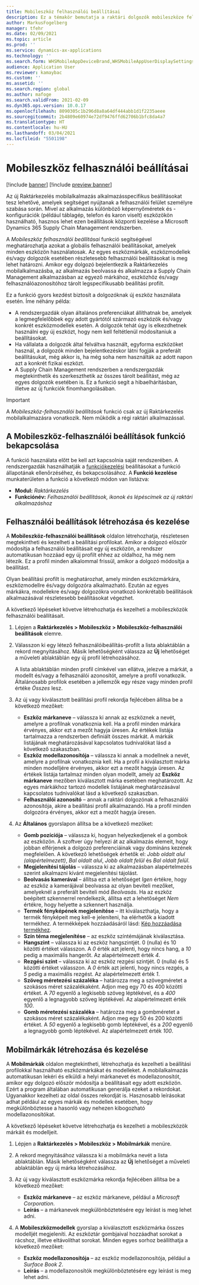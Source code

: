 ```yaml
---
title: Mobileszköz felhasználói beállításai
description: Ez a témakör bemutatja a raktári dolgozók mobileszköze felhasználói beállításainak kezelését.
author: MarkusFogelberg
manager: tfehr
ms.date: 02/09/2021
ms.topic: article
ms.prod: ''
ms.service: dynamics-ax-applications
ms.technology: ''
ms.search.form: WHSMobileAppDeviceBrand,WHSMobileAppUserDisplaySettings
audience: Application User
ms.reviewer: kamaybac
ms.custom: ''
ms.assetid: ''
ms.search.region: global
ms.author: mafoge
ms.search.validFrom: 2021-02-09
ms.dyn365.ops.version: 10.0.17
ms.openlocfilehash: 8090305c1b296d8a8a64df444abb1d1f2235aeee
ms.sourcegitcommit: 2b4809e60974e72df9476ffd62706b1bfc8da4a7
ms.translationtype: HT
ms.contentlocale: hu-HU
ms.lasthandoff: 03/04/2021
ms.locfileid: "5501198"
---
```

# <a name="mobile-device-user-settings"></a>Mobileszköz felhasználói beállításai

[!include [banner](../../includes/banner.md)]
[!include [preview banner](../includes/preview-banner.md)]

Az új Raktárkezelés mobilalkalmazás alkalmazásspecifikus beállításokat tesz lehetővé, amelyek segítséget nyújtanak a felhasználói felület személyre szabása során. Mivel az alkalmazás különböző képernyőméretek és -konfigurációk (például táblagép, telefon és karon viselt) eszközökön használható, hasznos lehet ezen beállítások központi kezelése a Microsoft Dynamics 365 Supply Chain Management rendszerben.

A *Mobileszköz felhasználói beállításai* funkció segítségével meghatározhatja azokat a globális felhasználói beállításokat, amelyek minden eszközön használatosak. Az egyes eszközmárkák, eszközmodellek és/vagy dolgozók esetében részletesebb felhasználói beállításokat is meg lehet határozni. Amikor egy dolgozó bejelentkezik a Raktárkezelés mobilalkalmazásba, az alkalmazás beolvassa és alkalmazza a Supply Chain Management alkalmazásban az egyező márkához, eszközhöz és/vagy felhasználóazonosítóhoz tárolt legspecifikusabb beállítási profilt.

Ez a funkció gyors kezdést biztosít a dolgozóknak új eszköz használata esetén. Íme néhány példa:

- A rendszergazdák olyan általános preferenciákat állíthatnak be, amelyek a legmegfelelőbbek egy adott gyártótól származó eszközök és/vagy konkrét eszközmodellek esetén. A dolgozók tehát úgy is elkezdhetnek használni egy új eszközt, hogy nem kell feltétlenül módosítaniuk a beállításokat.
- Ha vállalata a dolgozók által felváltva használt, egyforma eszközöket használ, a dolgozók minden bejelentkezéskor látni fogják a preferált beállításukat, még akkor is, ha még soha nem használták az adott napon azt a konkrét fizikai eszközt.
- A Supply Chain Management rendszerben a rendszergazdák megtekinthetik és szerkeszthetik az összes tárolt beállítást, még az egyes dolgozók esetében is. Ez a funkció segít a hibaelhárításban, illetve az új funkciók finomhangolásában.

> [!IMPORTANT]
> A *Mobileszköz-felhasználói beállítások* funkció csak az új Raktárkezelés mobilalkalmazásra vonatkozik. Nem működik a régi raktári alkalmazással.

## <a name="turn-on-the-mobile-device-user-settings-feature"></a>A Mobileszköz-felhasználói beállítások funkció bekapcsolása

A funkció használata előtt be kell azt kapcsolnia saját rendszerében. A rendszergazdák használhatják a [funkciókezelési](../../fin-ops-core/fin-ops/get-started/feature-management/feature-management-overview.md) beállításokat a funkció állapotának ellenőrzéséhez, és bekapcsolásához. A **Funkció kezelése** munkaterületen a funkció a következő módon van listázva:

- **Modul:** *Raktárkezelés*
- **Funkciónév:** *Felhasználói beállítások, ikonok és lépéscímek az új raktári alkalmazáshoz*

## <a name="create-and-manage-user-settings"></a>Felhasználói beállítások létrehozása és kezelése

A **Mobileszköz-felhasználói beállítások** oldalon létrehozhatja, részletesen megtekintheti és kezelheti a beállítási profilokat. Amikor a dolgozó először módosítja a felhasználói beállításait egy új eszközön, a rendszer automatikusan hozzáad egy új profilt ehhez az oldalhoz, ha még nem létezik. Ez a profil minden alkalommal frissül, amikor a dolgozó módosítja a beállítást.

Olyan beállítási profilt is meghatározhat, amely minden eszközmárkára, eszközmodellre és/vagy dolgozóra alkalmazható. Ezután az egyes márkákra, modellekre és/vagy dolgozókra vonatkozó konkrétabb beállítások alkalmazásával részletesebb beállításokat végezhet.

A következő lépéseket követve létrehozhatja és kezelheti a mobileszközök felhasználói beállításait.

1. Lépjen a **Raktárkezelés \> Mobileszköz \> Mobileszköz-felhasználói beállítások** elemre.
1. Válasszon ki egy létező felhasználóibeállítás-profilt a lista ablaktáblán a rekord megnyitásához. Másik lehetőségként válassza az **Új** lehetőséget a műveleti ablaktáblán egy új profil létrehozásához.

    A lista ablaktáblán minden profil címkével van ellátva, jelezve a márkát, a modellt és/vagy a felhasználói azonosítót, amelyre a profil vonatkozik. Általánosabb profilok esetében a jellemzők egy része vagy minden profil értéke *Összes* lesz.

1. Az új vagy kiválasztott beállítási profil rekordja fejlécében állítsa be a következő mezőket:

    - **Eszköz márkaneve** – válassza ki annak az eszköznek a nevét, amelyre a profilnak vonatkoznia kell. Ha a profil minden márkára érvényes, akkor ezt a mezőt hagyja üresen. Az értékek listája tartalmazza a rendszerben definiált összes márkát. A márkák listájának meghatározásával kapcsolatos tudnivalókat lásd a következő szakaszban.
    - **Eszköz modellazonosítója** – válassza ki annak a modellnek a nevét, amelyre a profilnak vonatkoznia kell. Ha a profil a kiválasztott márka minden modelljére érvényes, akkor ezt a mezőt hagyja üresen. Az értékek listája tartalmaz minden olyan modellt, amely az **Eszköz márkaneve** mezőben kiválasztott márka esetében meghatározott. Az egyes márkákhoz tartozó modellek listájának meghatározásával kapcsolatos tudnivalókat lásd a következő szakaszban.
    - **Felhasználói azonosító** – annak a raktári dolgozónak a felhasználói azonosítója, akire a beállítási profil alkalmazandó. Ha a profil minden dolgozóra érvényes, akkor ezt a mezőt hagyja üresen.

1. Az **Általános** gyorslapon állítsa be a következő mezőket:

    - **Gomb pozíciója** – válassza ki, hogyan helyezkedjenek el a gombok az eszközön. A szoftver úgy helyezi át az alkalmazás elemeit, hogy jobban elférjenek a dolgozó preferenciáinak vagy domináns kezének megfelelően. A következő lehetőségek érhetők el: *Jobb oldalt alul (alapértelmezett)*, *Bal oldalt alul*, *Jobb oldalt felül* és *Bal oldalt felül*.
    - **Megjelenítési tájolás** – válassza ki az alkalmazásban alapértelmezés szerint alkalmazni kívánt megjelenítési tájolást.
    - **Beolvasás kamerával** – állítsa ezt a lehetőséget *Igen* értékre, hogy az eszköz a kamerájával beolvassa az olyan beviteli mezőket, amelyeknél a preferált beviteli mód *Beolvasás*. Ha az eszköz beépített szkennerrel rendelkezik, állítsa ezt a lehetőséget *Nem* értékre, hogy helyette a szkennert használja.
    - **Termék fényképének megjelenítése** – itt kiválaszthatja, hogy a termék fényképeit meg kell-e jeleníteni, ha elérhetők a kiadott termékhez. A termékképek hozzáadásáról lásd: [Kép hozzáadása termékhez](../pim/tasks/add-image-product.md).
    - **Szín téma megjelenítése** – az eszköz színtémájának kiválasztása.
    - **Hangszint** – válassza ki az eszköz hangszintjét. 0 (nulla) és 10 közötti értéket válasszon. A *0* érték azt jelenti, hogy nincs hang, a *10* pedig a maximális hangerőt. Az alapértelmezett érték *4*.
    - **Rezgési szint** – válassza ki az eszköz rezgési szintjét. 0 (nulla) és 5 közötti értéket válasszon. A *0* érték azt jelenti, hogy nincs rezgés, a *5* pedig a maximális rezgést. Az alapértelmezett érték *1*.
    - **Szöveg méretezési százaléka** – határozza meg a szövegméretet a szokásos méret százalékaként. Adjon meg egy 70 és 400 közötti értéket. A *70* egyenlő a legkisebb szöveg léptékével, és a *400* egyenlő a legnagyobb szöveg léptékével. Az alapértelmezett érték *100*.
    - **Gomb méretezési százaléka** – határozza meg a gombméretet a szokásos méret százalékaként. Adjon meg egy 50 és 200 közötti értéket. A *50* egyenlő a legkisebb gomb léptékével, és a *200* egyenlő a legnagyobb gomb léptékével. Az alapértelmezett érték *100*.

## <a name="create-and-manage-mobile-device-brands"></a>Mobilmárkák létrehozása és kezelése

A **Mobilmárkák** oldalon megtekintheti, létrehozhatja és kezelheti a beállítási profilokkal használható eszközmárkákat és modelleket. A mobilalkalmazás automatikusan lekéri és elküldi a helyi márkanevet és modellazonosítót, amikor egy dolgozó először módosítja a beállításait egy adott eszközön. Ezért a program általában automatikusan generálja ezeket a rekordokat. Ugyanakkor kezelheti az oldal összes rekordját is. Hasznosabb leírásokat adhat például az egyes márkák és modellek esetében, hogy megkülönböztesse a hasonló vagy nehezen kibogozható modellazonosítókat.

A következő lépéseket követve létrehozhatja és kezelheti a mobileszközök márkáit és modelljeit.

1. Lépjen a **Raktárkezelés \> Mobileszköz \> Mobilmárkák** menüre.
1. A rekord megnyitásához válassza ki a mobilmárka nevét a lista ablaktáblán. Másik lehetőségként válassza az **Új** lehetőséget a műveleti ablaktáblán egy új márka létrehozásához.
1. Az új vagy kiválasztott eszközmárka rekordja fejlécében állítsa be a következő mezőket:

    - **Eszköz márkaneve** – az eszköz márkaneve, például a *Microsoft Corporation*.
    - **Leírás** – a márkanevek megkülönböztetésére egy leírást is meg lehet adni.

1. A **Mobileszközmodellek** gyorslap a kiválasztott eszközmárka összes modelljét megjeleníti. Az eszköztár gombjaival hozzáadhat sorokat a rácshoz, illetve eltávolíthat sorokat. Minden egyes sorhoz beállíthatja a következő mezőket:

    - **Eszköz modellazonosítója** – az eszköz modellazonosítója, például a *Surface Book 2*.
    - **Leírás** – a modellazonosítók megkülönböztetésére egy leírást is meg lehet adni.
